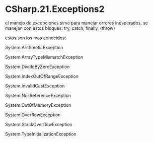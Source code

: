 # CSharp.21.Exceptions2

el manejo de excepciones sirve para manejar errores inesperados, se manejan con estos bloques:
try, catch, finally, (throw)

estos son los mas conocidos:

System.ArithmeticException

System.ArrayTypeMismatchException

System.DivideByZeroException

System.IndexOutOfRangeException

System.InvalidCastException

System.NullReferenceException

System.OutOfMemoryException

System.OverflowException

System.StackOverflowException

System.TypeInitializationException
